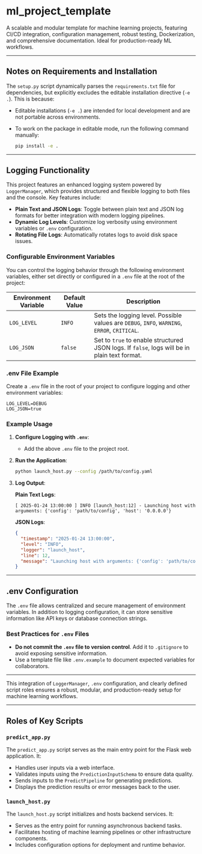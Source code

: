 # ml_project_template
A scalable and modular template for machine learning projects, featuring CI/CD integration, configuration management, robust testing, Dockerization, and comprehensive documentation. Ideal for production-ready ML workflows.

---

## Notes on Requirements and Installation

The `setup.py` script dynamically parses the `requirements.txt` file for dependencies, but explicitly excludes the editable installation directive (`-e .`). This is because:

- Editable installations (`-e .`) are intended for local development and are not portable across environments.
- To work on the package in editable mode, run the following command manually:

  ```bash
  pip install -e .
  ```

---

## Logging Functionality

This project features an enhanced logging system powered by `LoggerManager`, which provides structured and flexible logging to both files and the console. Key features include:

- **Plain Text and JSON Logs**: Toggle between plain text and JSON log formats for better integration with modern logging pipelines.
- **Dynamic Log Levels**: Customize log verbosity using environment variables or `.env` configuration.
- **Rotating File Logs**: Automatically rotates logs to avoid disk space issues.

### Configurable Environment Variables

You can control the logging behavior through the following environment variables, either set directly or configured in a `.env` file at the root of the project:

| Environment Variable | Default Value | Description |
|-----------------------|---------------|-------------|
| `LOG_LEVEL`          | `INFO`        | Sets the logging level. Possible values are `DEBUG`, `INFO`, `WARNING`, `ERROR`, `CRITICAL`. |
| `LOG_JSON`           | `false`       | Set to `true` to enable structured JSON logs. If `false`, logs will be in plain text format. |

### .env File Example

Create a `.env` file in the root of your project to configure logging and other environment variables:

```env
LOG_LEVEL=DEBUG
LOG_JSON=true
```

### Example Usage

1. **Configure Logging with `.env`**:
   - Add the above `.env` file to the project root.

2. **Run the Application**:
   ```bash
   python launch_host.py --config /path/to/config.yaml
   ```

3. **Log Output**:

   **Plain Text Logs**:
   ```plaintext
   [ 2025-01-24 13:00:00 ] INFO [launch_host:12] - Launching host with arguments: {'config': 'path/to/config', 'host': '0.0.0.0'}
   ```

   **JSON Logs**:
   ```json
   {
     "timestamp": "2025-01-24 13:00:00",
     "level": "INFO",
     "logger": "launch_host",
     "line": 12,
     "message": "Launching host with arguments: {'config': 'path/to/config', 'host': '0.0.0.0'}"
   }
   ```

---

## .env Configuration

The `.env` file allows centralized and secure management of environment variables. In addition to logging configuration, it can store sensitive information like API keys or database connection strings.

### Best Practices for `.env` Files
- **Do not commit the `.env` file to version control**. Add it to `.gitignore` to avoid exposing sensitive information.
- Use a template file like `.env.example` to document expected variables for collaborators.

---

This integration of `LoggerManager`, `.env` configuration, and clearly defined script roles ensures a robust, modular, and production-ready setup for machine learning workflows.


---

## Roles of Key Scripts

### `predict_app.py`
The `predict_app.py` script serves as the main entry point for the Flask web application. It:
- Handles user inputs via a web interface.
- Validates inputs using the `PredictionInputSchema` to ensure data quality.
- Sends inputs to the `PredictPipeline` for generating predictions.
- Displays the prediction results or error messages back to the user.

### `launch_host.py`
The `launch_host.py` script initializes and hosts backend services. It:
- Serves as the entry point for running asynchronous backend tasks.
- Facilitates hosting of machine learning pipelines or other infrastructure components.
- Includes configuration options for deployment and runtime behavior.



